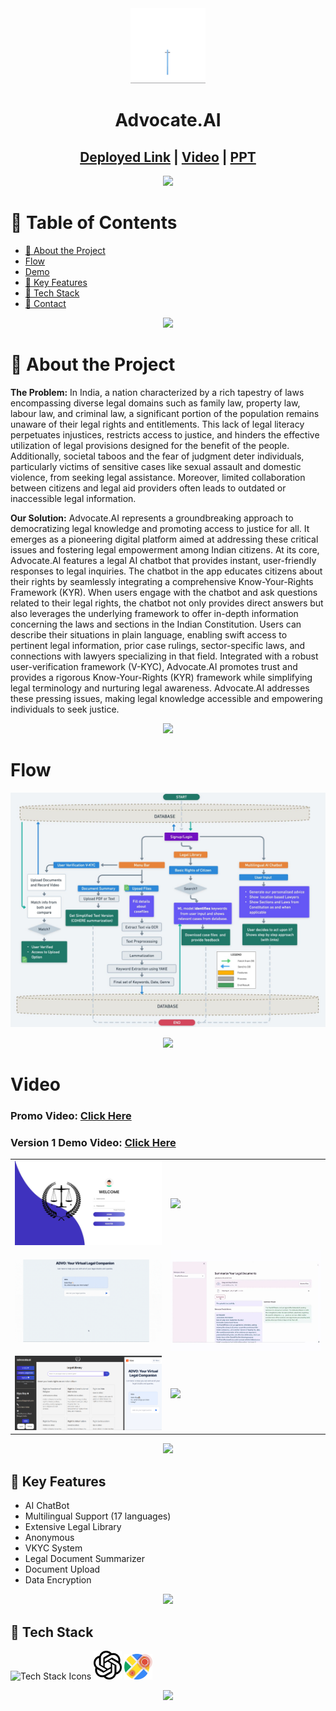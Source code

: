 <div align="center">
  <img src="https://github.com/welocaltoast/advocate.ai/blob/main/assets/advo.gif" alt="Advocate.AI" width="120" />
</div>

<div align="center">
  <h1>Advocate.AI</h1>
  <h2>
    <a href="#demo">Deployed Link</a> | 
    <a href="https://youtu.be/j869V86b8xw">Video</a> | 
    <a href="#">PPT</a>
  </h2>
</div>

<p align="center">
  <a href="https://github.com/DenverCoder1/readme-typing-svg">
    <img src="https://readme-typing-svg.demolab.com/?lines=your%20personal%20legal%20assistant%20;&font=Fira%20Code&center=true&width=440&height=45&color=99ccff&vCenter=true&pause=1000&size=22" />
  </a>
</p>

# :notebook_with_decorative_cover: Table of Contents
- [:star2: About the Project](#star2-about-the-project)
- [Flow](#flow)
- [Demo](#demo)
- [:dart: Key Features](#dart-key-features)
- [:space_invader: Tech Stack](#space_invader-tech-stack)
- [:handshake: Contact](#handshake-contact)

<p align="center">
  <img src='https://capsule-render.vercel.app/api?type=rect&color=gradient&height=2.5' />
</p>

# :star2: About the Project

<b>The Problem:</b>
In India, a nation characterized by a rich tapestry of laws encompassing diverse legal domains such as family law, property law, labour law, and criminal law, a significant portion of the population remains unaware of their legal rights and entitlements. This lack of legal literacy perpetuates injustices, restricts access to justice, and hinders the effective utilization of legal provisions designed for the benefit of the people. Additionally, societal taboos and the fear of judgment deter individuals, particularly victims of sensitive cases like sexual assault and domestic violence, from seeking legal assistance. Moreover, limited collaboration between citizens and legal aid providers often leads to outdated or inaccessible legal information.

<b>Our Solution:</b>
Advocate.AI represents a groundbreaking approach to democratizing legal knowledge and promoting access to justice for all. It emerges as a pioneering digital platform aimed at addressing these critical issues and fostering legal empowerment among Indian citizens. At its core, Advocate.AI features a legal AI chatbot that provides instant, user-friendly responses to legal inquiries. The chatbot in the app educates citizens about their rights by seamlessly integrating a comprehensive Know-Your-Rights Framework (KYR). When users engage with the chatbot and ask questions related to their legal rights, the chatbot not only provides direct answers but also leverages the underlying framework to offer in-depth information concerning the laws and sections in the Indian Constitution. Users can describe their situations in plain language, enabling swift access to pertinent legal information, prior case rulings, sector-specific laws, and connections with lawyers specializing in that field. Integrated with a robust user-verification framework (V-KYC), Advocate.AI promotes trust and provides a rigorous Know-Your-Rights (KYR) framework while simplifying legal terminology and nurturing legal awareness. Advocate.AI addresses these pressing issues, making legal knowledge accessible and empowering individuals to seek justice.

<p align="center">
  <img src='https://capsule-render.vercel.app/api?type=rect&color=gradient&height=2.5' />
</p>

# Flow
<img src="https://github.com/welocaltoast/advocate.ai/blob/main/assets/flowchart.jpeg" alt="Flowchart">

<p align="center">
  <img src='https://capsule-render.vercel.app/api?type=rect&color=gradient&height=2.5' />
</p>

# Video
### Promo Video: [Click Here](https://youtu.be/j869V86b8xw)
### Version 1 Demo Video: [Click Here](https://drive.google.com/file/d/1ayP8ewKIUgUNJh2TEm-kUXHYxOdhNF30/view?usp=sharing)

<table>
  <tr>
    <td><img src="https://github.com/welocaltoast/advocate.ai/blob/main/assets/login.jpeg" width="400"></td>
    <td><img src="https://github.com/welocaltoast/advocate.ai/blob/main/assets/Untitled%20design.gif" width="400"></td>
  </tr>
  <tr>
    <td><img src="https://github.com/welocaltoast/advocate.ai/blob/main/assets/Untitled%20design%20(2).gif" width="400"></td>
    <td><img src="https://github.com/welocaltoast/advocate.ai/blob/main/assets/Untitled%20design.jpg" width="400"></td>
  </tr>
  <tr>
    <td><img src="https://github.com/welocaltoast/advocate.ai/blob/main/assets/advocate.ai.png" width="400"></td>
    <td><img src="https://github.com/welocaltoast/advocate.ai/blob/main/assets/Untitled%20design%20(1).gif" width="400"></td>
  </tr>
</table>

<p align="center">
  <img src='https://capsule-render.vercel.app/api?type=rect&color=gradient&height=2.5' />
</p>

## :dart: Key Features
- AI ChatBot
- Multilingual Support (17 languages)
- Extensive Legal Library
- Anonymous
- VKYC System
- Legal Document Summarizer
- Document Upload
- Data Encryption

<p align="center">
  <img src='https://capsule-render.vercel.app/api?type=rect&color=gradient&height=2.5' />
</p>

## :space_invader: Tech Stack

<img src="https://skillicons.dev/icons?i=html,css,js,typescript,postman,tailwind,django,python,mongodb,express,nodejs,aws,vscode,react" alt="Tech Stack Icons">
<img src="https://github.com/welocaltoast/advocate.ai/blob/main/assets/openai.png" width="45" alt="OpenAI Logo">
<img src="https://github.com/welocaltoast/advocate.ai/blob/main/assets/gmapapi-removebg-preview.png" width="45" alt="Google Maps API Logo">

<p align="center">
  <img src='https://capsule-render.vercel.app/api?type=rect&color=gradient&height=2.5' />
</p>
